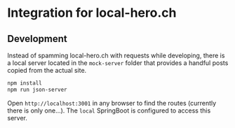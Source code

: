 # Integration for local-hero.ch

## Development
Instead of spamming local-hero.ch with requests while developing, there is a local server located in the `mock-server`
folder that provides a handful posts copied from the actual site.

```bash
npm install
npm run json-server
```

Open `http://localhost:3001` in any browser to find the routes (currently there is only one...). The `local` SpringBoot
is configured to access this server.

